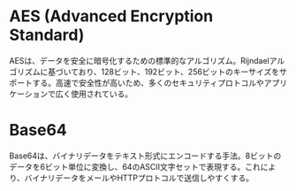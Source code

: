 # AES (Advanced Encryption Standard)

AESは、データを安全に暗号化するための標準的なアルゴリズム。Rijndaelアルゴリズムに基づいており、128ビット、192ビット、256ビットのキーサイズをサポートする。高速で安全性が高いため、多くのセキュリティプロトコルやアプリケーションで広く使用されている。

# Base64

Base64は、バイナリデータをテキスト形式にエンコードする手法。8ビットのデータを6ビット単位に変換し、64のASCII文字セットで表現する。これにより、バイナリデータをメールやHTTPプロトコルで送信しやすくする。
